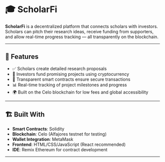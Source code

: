 # 🎓 ScholarFi

**ScholarFi** is a decentralized platform that connects scholars with investors. Scholars can pitch their research ideas, receive funding from supporters, and allow real-time progress tracking — all transparently on the blockchain.

---

## 🚀 Features

- ✅ Scholars create detailed research proposals
- 💸 Investors fund promising projects using cryptocurrency
- 🔐 Transparent smart contracts ensure secure transactions
- 📊 Real-time tracking of project milestones and progress
- 🌍 Built on the Celo blockchain for low fees and global accessibility

---

## 🏗️ Built With

- **Smart Contracts**: Solidity
- **Blockchain**: Celo (Alfajores testnet for testing)
- **Wallet Integration**: MetaMask
- **Frontend**: HTML/CSS/JavaScript (React recommended)
- **IDE**: Remix Ethereum for contract development

---
